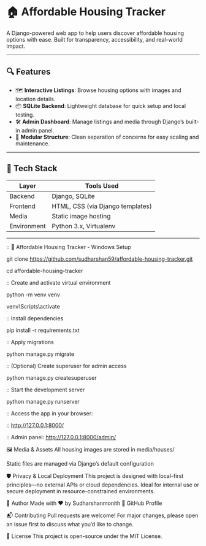 # 🏠 Affordable Housing Tracker

A Django-powered web app to help users discover affordable housing options with ease. Built for transparency, accessibility, and real-world impact.

---

## 🔍 Features

- 🗺️ **Interactive Listings**: Browse housing options with images and location details.
- 📦 **SQLite Backend**: Lightweight database for quick setup and local testing.
- 🛠️ **Admin Dashboard**: Manage listings and media through Django’s built-in admin panel.
- 📁 **Modular Structure**: Clean separation of concerns for easy scaling and maintenance.

---

## 🚀 Tech Stack

| Layer        | Tools Used                          |
|--------------|-------------------------------------|
| Backend      | Django, SQLite                      |
| Frontend     | HTML, CSS (via Django templates)    |
| Media        | Static image hosting                |
| Environment  | Python 3.x, Virtualenv              |

---

:: 🧰 Affordable Housing Tracker - Windows Setup

git clone https://github.com/sudharshan59/affordable-housing-tracker.git

cd affordable-housing-tracker

:: Create and activate virtual environment

python -m venv venv

venv\Scripts\activate

:: Install dependencies

pip install -r requirements.txt


:: Apply migrations

python manage.py migrate


:: (Optional) Create superuser for admin access

python manage.py createsuperuser


:: Start the development server

python manage.py runserver


:: Access the app in your browser:

:: http://127.0.0.1:8000/

:: Admin panel: http://127.0.0.1:8000/admin/



🖼️ Media & Assets
All housing images are stored in media/houses/

Static files are managed via Django’s default configuration

🛡️ Privacy & Local Deployment
This project is designed with local-first principles—no external APIs or cloud dependencies. Ideal for internal use or secure deployment in resource-constrained environments.


👤 Author
Made with ❤️ by Sudharshanmonith 🔗 GitHub Profile

📬 Contributing
Pull requests are welcome! For major changes, please open an issue first to discuss what you’d like to change.

📄 License
This project is open-source under the MIT License.

